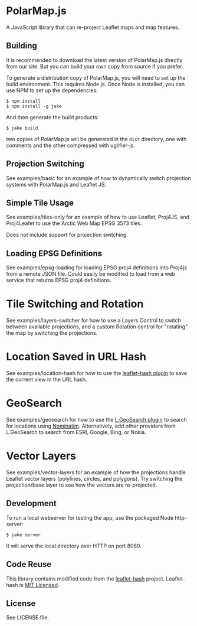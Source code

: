 # PolarMap.js

A JavaScript library that can re-project Leaflet maps and map features.

## Building

It is recommended to download the latest version of PolarMap.js directly from our site. But you can build your own copy from source if you prefer.

To generate a distribution copy of PolarMap.js, you will need to set up the build environment. This requires Node.js. Once Node is installed, you can use NPM to set up the dependencies:

    $ npm install
    $ npm install -g jake

And then generate the build products:

    $ jake build

two copies of PolarMap.js will be generated in the `dist` directory, one with comments and the other compressed with uglifier-js.

## Projection Switching

See examples/basic for an example of how to dynamically switch projection systems with PolarMap.js and Leaflet JS.

## Simple Tile Usage

See examples/tiles-only for an example of how to use Leaflet, Proj4JS, and Proj4Leafet to use the Arctic Web Map EPSG 3573 tiles.

Does not include support for projection switching.

## Loading EPSG Definitions

See examples/epsg-loading for loading EPSG proj4 definitions into Proj4js from a remote JSON file. Could easily be modified to load from a web service that returns EPSG proj4 definitions.

# Tile Switching and Rotation

See examples/layers-switcher for how to use a Layers Control to switch between available projections, and a custom Rotation control for "rotating" the map by switching the projections.

# Location Saved in URL Hash

See examples/location-hash for how to use the [leaflet-hash plugin](https://github.com/mlevans/leaflet-hash) to save the current view in the URL hash.

# GeoSearch

See examples/geosearch for how to use the [L.GeoSearch plugin](https://github.com/smeijer/L.GeoSearch) to search for locations using [Nominatim](https://wiki.openstreetmap.org/wiki/Nominatim). Alternatively, add other providers from L.GeoSearch to search from ESRI, Google, Bing, or Nokia.

# Vector Layers

See examples/vector-layers for an example of how the projections handle Leaflet vector layers (polylines, circles, and polygons). Try switching the projection/base layer to see how the vectors are re-projected.

## Development

To run a local webserver for testing the app, use the packaged Node http-server:

    $ jake server

It will serve the local directory over HTTP on port 8080.

## Code Reuse

This library contains modified code from the [leaflet-hash](https://github.com/mlevans/leaflet-hash) project. Leaflet-hash is [MIT Licensed](http://opensource.org/licenses/MIT).

## License

See LICENSE file.

